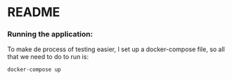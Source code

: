 # README

### Running the application:

To make de process of testing easier, I set up a docker-compose file, so all that we need
to do to run is:

```bash
docker-compose up
```
